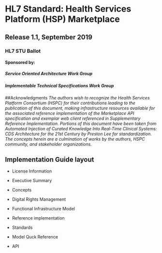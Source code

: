 # HL7 Standard: Health Services Platform (HSP) Marketplace 
## Release 1.1, September 2019
### HL7 STU Ballot

#### Sponsored by:
##### Service Oriented Architecture Work Group
##### Implementable Technical Specifications Work Group

##Acknowledgments
*The authors wish to recognize the Health Services Platform Consortium (HSPC) for their contributions leading to the publication of this document, making infrastructure resources available for the associated reference implementation of the Marketplace API specification and exemplar web client referenced in Supplementary Reference Implementation.
Portions of this document have been taken from Automated Injection of Curated Knowledge Into Real-Time Clinical Systems: CDS Architecture for the 21st Century by Preston Lee for standardization. The concepts herein are a culmination of works by the authors, HSPC community, and stakeholder organizations.*

## Implementation Guide layout

* License Information 

* Executive Summary 

* Concepts

* Digital Rights Management

* Functional Infrastructure Model

* Reference implementation

* Standards

* Model Quck Reference

* API